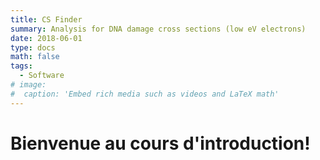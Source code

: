 ```yaml
---
title: CS Finder
summary: Analysis for DNA damage cross sections (low eV electrons)
date: 2018-06-01
type: docs
math: false
tags:
  - Software
# image:
#  caption: 'Embed rich media such as videos and LaTeX math'
---
```


# **Bienvenue au cours d'introduction!**

